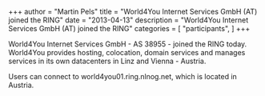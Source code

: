 +++
author = "Martin Pels"
title = "World4You Internet Services GmbH (AT) joined the RING"
date = "2013-04-13"
description = "World4You Internet Services GmbH (AT) joined the RING"
categories = [
    "participants",
]
+++

World4You Internet Services GmbH - AS 38955 - joined the RING today. World4You provides hosting, colocation, domain services and manages services in its own datacenters in Linz and Vienna - Austria.

Users can connect to world4you01.ring.nlnog.net, which is located in Austria.


